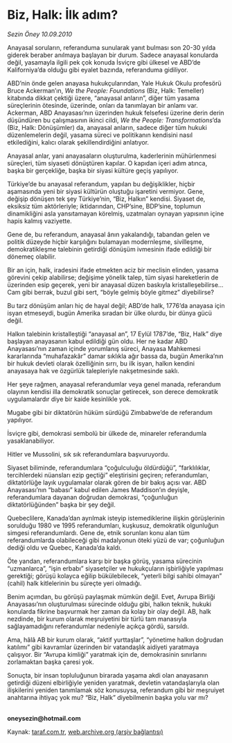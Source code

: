 # Biz, Halk: İlk adım? 

*Sezin Öney 10.09.2010*

<div class="yazi"><p>Anayasal soruların, referanduma sunularak yanıt bulması son 20-30 yılda giderek beraber anılmaya başlayan bir durum. Sadece anayasal konularda değil, yasamayla ilgili pek çok konuda İsviçre gibi ülkesel ve ABD’de Kaliforniya’da olduğu gibi eyalet bazında, referanduma gidiliyor. </p>
<p>ABD’nin önde gelen anayasa hukukçularından, Yale Hukuk Okulu profesörü Bruce Ackerman’ın, <i>We the People: Foundations</i> (Biz, Halk: Temeller) kitabında dikkat çektiği üzere, “anayasal anların”, diğer tüm yasama süreçlerinin ötesinde, üzerinde, onları da tanımlayan bir anlamı var. Ackerman, ABD Anayasası’nın üzerinden hukuk felsefesi üzerine derin derin düşündüren bu çalışmasının ikinci cildi, <i>We the People: Transformations</i>’da (Biz, Halk: Dönüşümler) da, anayasal anların, sadece diğer tüm hukuki düzenlemelerin değil, yasama süreci ve politikanın kendisini nasıl etkilediğini, kalıcı olarak şekillendirdiğini anlatıyor. </p>
<p>Anayasal anlar, yani anayasaların oluşturulma, kaderlerinin mühürlenmesi süreçleri, tüm siyaseti dönüştüren kapılar. O kapıdan içeri adım atınca, başka bir gerçekliğe, başka bir siyasi kültüre geçiş yapılıyor.</p>
<p>Türkiye’de bu anayasal referandum, yapılan bu değişiklikler, hiçbir aşamasında yeni bir siyasi kültürün oluştuğu işaretini vermiyor. Gene, değişip dönüşen tek şey Türkiye’nin, “Biz, Halkın” kendisi. Siyaset de, eksiksiz tüm aktörleriyle; iktidarından, CHP’sine, BDP’sine, toplumun dinamikliğini asla yansıtamayan körelmiş, uzatmaları oynayan yapısının içine hapis kalmış vaziyette. </p>
<p>Gene de, bu referandum, anayasal ânın yakalandığı, tabandan gelen ve politik düzeyde hiçbir karşılığını bulamayan modernleşme, sivilleşme, demokratikleşme talebinin getirdiği dönüşüm ivmesinin ifade edildiği bir dönemeç olabilir.</p>
<p>Bir an için, halk, iradesini ifade etmekten aciz bir meclisin elinden, yasama görevini çekip alabilirse; değişime yönelik talep, tüm siyasi hareketlerin de üzerinden esip geçerek, yeni bir anayasal düzen baskıyla kristalleşebilirse... Cam gibi berrak, buzul gibi sert, “böyle gelmiş böyle gitmez” diyebilirse? </p>
<p>Bu tarz dönüşüm anları hiç de hayal değil; ABD’de halk, 1776’da anayasa için isyan etmeseydi, bugün Amerika sıradan bir ülke olurdu, bir dünya gücü değil. </p>
<p>Halkın talebinin kristalleştiği “anayasal an”, 17 Eylül 1787’de, “Biz, Halk” diye başlayan anayasanın kabul edildiği gün oldu. Her ne kadar ABD Anayasası’nın zaman içinde yorumlanış süreci, Anayasa Mahkemesi kararlarında “muhafazakâr” damar sıklıkla ağır bassa da, bugün Amerika’nın bir hukuk devleti olarak özelliğinin sırrı, bu ilk isyan, halkın kendini anayasaya hak ve özgürlük talepleriyle nakşetmesinde saklı.</p>
<p>Her şeye rağmen, anayasal referandumlar veya genel manada, referandum olayının kendisi illa demokratik sonuçlar getirecek, son derece demokratik uygulamalardır diye bir kaide kesinlikle yok. </p>
<p>Mugabe gibi bir diktatörün hüküm sürdüğü Zimbabwe’de de referandum yapılıyor. </p>
<p>İsviçre gibi, demokrasi sembolü bir ülkede de, minareler referandumla yasaklanabiliyor.</p>
<p>Hitler ve Mussolini, sık sık referandumlara başvuruyordu. </p>
<p>Siyaset biliminde, referandumlara “çoğulculuğu öldürdüğü”, “farklılıklar, tercihlerdeki nüansları ezip geçtiği” eleştirisini geçiren; referandumları, diktatörlüğe layık uygulamalar olarak gören de bir bakış açısı var. ABD Anayasası’nın “babası” kabul edilen James Maddison’ın deyişle, referandumlara dayanan doğrudan demokrasi, “çoğunluğun diktatörlüğünden” başka bir şey değil. </p>
<p>Quebeclilere, Kanada’dan ayrılmak isteyip istemediklerine ilişkin görüşlerinin sorulduğu 1980 ve 1995 referandumları, kuşkusuz, demokratik olgunluğun simgesi referandumlardı. Gene de, etnik sorunları konu alan tüm referandumlarda olabileceği gibi madalyonun öteki yüzü de var; çoğunluğun dediği oldu ve Quebec, Kanada’da kaldı. </p>
<p>Öte yandan, referandumlara karşı bir başka görüş, yasama sürecinin “uzmanlarca”, “işin erbabı” siyasetçiler ve hukukçuların işbirliğiyle yapılması gerektiği; görüşü kolayca eğilip bükülebilecek, “yeterli bilgi sahibi olmayan” (cahil) halk kitlelerinin bu süreçte yeri olmadığı.</p>
<p>Benim açımdan, bu görüşü paylaşmak mümkün değil. Evet, Avrupa Birliği Anayasası’nın oluşturulması sürecinde olduğu gibi, halkın teknik, hukuki konularda fikrine başvurmak her zaman da kolay bir olay değil. AB, halk nezdinde, bir kurum olarak meşruiyetini bir türlü tam manasıyla sağlayamadığını referandumlar nedeniyle açıkça gördü, sarsıldı.</p>
<p>Ama, hâlâ AB bir kurum olarak, “aktif yurttaşlar”, “yönetime halkın doğrudan katılımı” gibi kavramlar üzerinden bir vatandaşlık aidiyeti yaratmaya çalışıyor. Bir “Avrupa kimliği” yaratmak için de, demokrasinin sınırlarını zorlamaktan başka çaresi yok. </p>
<p>Sonuçta, bir insan topluluğunun birarada yaşama akdi olan anayasanın getirdiği düzeni elbirliğiyle yeniden yaratmak, devletin vatandaşlarıyla olan ilişkilerini yeniden tanımlamak söz konusuysa, referandum gibi bir meşruiyet anahtarına ihtiyaç yok mu? “Biz, Halk” diyebilmenin başka yolu var mı?</p>
<p><b><br/>oneysezin@hotmail.com</b></p></div>

Kaynak: [taraf.com.tr](http://www.taraf.com.tr:80/sezin-oney/makale-biz-halk-ilk-adim.htm), [web.archive.org (arşiv bağlantısı)](http://web.archive.org/web/20100912163411/http://www.taraf.com.tr:80/sezin-oney/makale-biz-halk-ilk-adim.htm)
